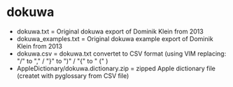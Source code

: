 dokuwa
======

- dokuwa.txt = Original dokuwa export of Dominik Klein from 2013
- dokuwa_examples.txt = Original dokuwa example export of Dominik Klein from 2013
- dokuwa.csv = dokuwa.txt convertet to CSV format (using VIM replacing: "/" to "," / "}" to ")" / "{" to " (" ) 
- AppleDictionary/dokuwa.dictionary.zip = zipped Apple dictionary file (createt with pyglossary from CSV file)
